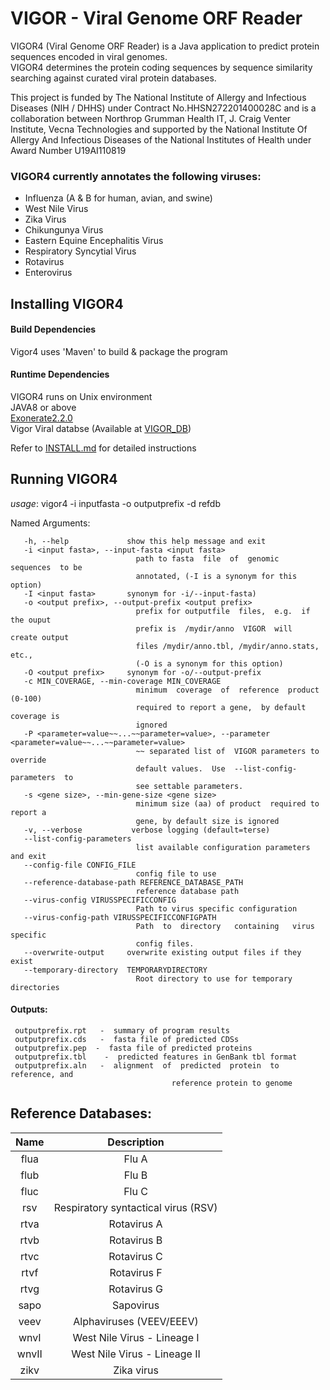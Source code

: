 # VIGOR - Viral Genome ORF Reader
VIGOR4 (Viral Genome ORF Reader) is a Java application to predict protein sequences encoded in viral genomes.<br>
VIGOR4 determines the protein coding sequences by sequence similarity searching against curated viral protein databases.<br>

This project is funded by The National Institute of Allergy and Infectious Diseases (NIH / DHHS) under Contract No.HHSN272201400028C and is a collaboration between Northrop Grumman Health IT, J. Craig Venter Institute, Vecna Technologies and supported by the National Institute Of Allergy And Infectious Diseases of the National Institutes of Health under Award Number U19AI110819

### VIGOR4 currently annotates the following viruses:
* Influenza (A & B for human, avian, and swine)
* West Nile Virus
* Zika Virus
* Chikungunya Virus
* Eastern Equine Encephalitis Virus
* Respiratory Syncytial Virus
* Rotavirus
* Enterovirus

## Installing VIGOR4
#### Build Dependencies
Vigor4 uses 'Maven' to build & package the program <br>
#### Runtime Dependencies
VIGOR4 runs on Unix environment <br>
JAVA8 or above<br>
[Exonerate2.2.0](https://www.ebi.ac.uk/about/vertebrate-genomics/software/exonerate)<br>
Vigor Viral databse (Available at [VIGOR_DB](https://github.com/JCVenterInstitute/VIGOR_DB))

Refer to [INSTALL.md](https://github.com/JCVenterInstitute/VIGOR4/blob/master/INSTALL.md) for detailed instructions

## Running VIGOR4

*usage*: vigor4 -i inputfasta -o outputprefix  -d refdb

 Named Arguments:
```
   -h, --help             show this help message and exit
   -i <input fasta>, --input-fasta <input fasta>
                            path to fasta  file  of  genomic  sequences  to be
                            annotated, (-I is a synonym for this option)
   -I <input fasta>       synonym for -i/--input-fasta)
   -o <output prefix>, --output-prefix <output prefix>
                            prefix for outputfile  files,  e.g.  if  the ouput
                            prefix is  /mydir/anno  VIGOR  will  create output
                            files /mydir/anno.tbl, /mydir/anno.stats, etc.,
                            (-O is a synonym for this option)
   -O <output prefix>     synonym for -o/--output-prefix
   -c MIN_COVERAGE, --min-coverage MIN_COVERAGE
                            minimum  coverage  of  reference  product  (0-100)
                            required to report a gene,  by default coverage is
                            ignored
   -P <parameter=value~~...~~parameter=value>, --parameter <parameter=value~~...~~parameter=value>
                            ~~ separated list of  VIGOR parameters to override
                            default values.  Use  --list-config-parameters  to
                            see settable parameters.
   -s <gene size>, --min-gene-size <gene size>
                            minimum size (aa) of product  required to report a
                            gene, by default size is ignored
   -v, --verbose           verbose logging (default=terse)
   --list-config-parameters
                            list available configuration parameters and exit
   --config-file CONFIG_FILE
                            config file to use
   --reference-database-path REFERENCE_DATABASE_PATH
                            reference database path
   --virus-config VIRUSSPECIFICCONFIG
                            Path to virus specific configuration
   --virus-config-path VIRUSSPECIFICCONFIGPATH
                            Path  to  directory   containing   virus  specific
                            config files.
   --overwrite-output     overwrite existing output files if they exist
   --temporary-directory  TEMPORARYDIRECTORY
                            Root directory to use for temporary directories
```
#### Outputs:
```
 outputprefix.rpt   -  summary of program results
 outputprefix.cds   -  fasta file of predicted CDSs
 outputprefix.pep  -  fasta file of predicted proteins
 outputprefix.tbl    -  predicted features in GenBank tbl format
 outputprefix.aln   -  alignment  of  predicted  protein  to  reference, and
                                    reference protein to genome
```
## Reference Databases:

 | Name  | Description |
 | :-----: | :----------:|
 | flua |  Flu A |
 | flub |  Flu B|
 |fluc  |   Flu C |
 |rsv |        Respiratory syntactical virus (RSV)   |
 | rtva   |     Rotavirus A   |                                
  |rtvb    |    Rotavirus B     |                              
  |rtvc    |    Rotavirus C     |                              
 | rtvf   |     Rotavirus F  |
 | rtvg   |     Rotavirus G  |
 | sapo    |    Sapovirus  |
 | veev     |   Alphaviruses (VEEV/EEEV)|
 | wnvI     |   West Nile Virus - Lineage I |
 | wnvII    |   West Nile Virus - Lineage II |
 | zikv    |    Zika virus |

